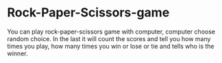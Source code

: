 # Rock-Paper-Scissors-game
You can play rock-paper-scissors game with computer, computer choose random choice. In the last it will count the scores and tell you how many times you play, how many times you win or lose or tie and tells who is the winner.
